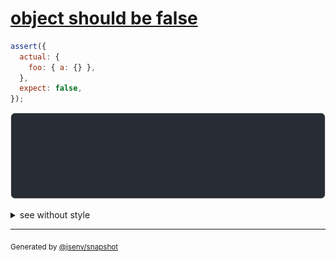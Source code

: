 # [object should be false](../../object.test.js#L55)

```js
assert({
  actual: {
    foo: { a: {} },
  },
  expect: false,
});
```

![img](throw.svg)

<details>
  <summary>see without style</summary>

```console
AssertionError: actual and expect are different

actual: {
  foo: {
    a: {},
  },
}
expect: false
```

</details>

---
<sub>
  Generated by <a href="https://github.com/jsenv/core/tree/main/packages/independent/snapshot">@jsenv/snapshot</a>
</sub>
